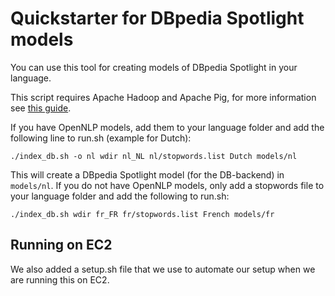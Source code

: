 Quickstarter for DBpedia Spotlight models
===================================================

You can use this tool for creating models of DBpedia Spotlight in your language.

This script requires Apache Hadoop and Apache Pig, for more information see [this guide](https://github.com/dbpedia-spotlight/dbpedia-spotlight/wiki/Internationalization-%28DB-backed-core%29).

If you have OpenNLP models, add them to your language folder and add the following line to run.sh (example for Dutch):

    ./index_db.sh -o nl wdir nl_NL nl/stopwords.list Dutch models/nl

This will create a DBpedia Spotlight model (for the DB-backend) in `models/nl`. If you do not have OpenNLP models, only add a stopwords file to your 
language folder and add the following to run.sh:


    ./index_db.sh wdir fr_FR fr/stopwords.list French models/fr


## Running on EC2

We also added a setup.sh file that we use to automate our setup when we are running this on EC2.
